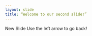 ```yaml
---
layout: slide
title: “Welcome to our second slide!”
---
```

New Slide
Use the left arrow to go back!
